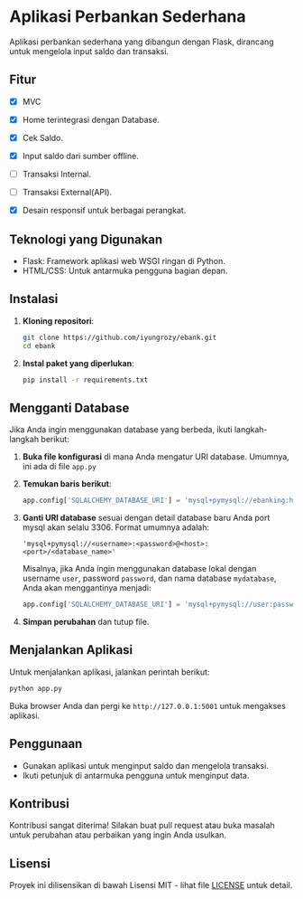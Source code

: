 # Aplikasi Perbankan Sederhana

Aplikasi perbankan sederhana yang dibangun dengan Flask, dirancang untuk mengelola input saldo dan transaksi.

## Fitur

- [x] MVC
- [x] Home terintegrasi dengan Database.
- [x] Cek Saldo.
- [x] Input saldo dari sumber offline.
- [ ] Transaksi Internal.
- [ ] Transaksi External(API).
- [x] Desain responsif untuk berbagai perangkat.


## Teknologi yang Digunakan

- Flask: Framework aplikasi web WSGI ringan di Python.
- HTML/CSS: Untuk antarmuka pengguna bagian depan.

## Instalasi

1. **Kloning repositori**:

   ```bash
   git clone https://github.com/iyungrozy/ebank.git
   cd ebank
   ```

2. **Instal paket yang diperlukan**:

   ```bash
   pip install -r requirements.txt
   ```

## Mengganti Database

Jika Anda ingin menggunakan database yang berbeda, ikuti langkah-langkah berikut:

1. **Buka file konfigurasi** di mana Anda mengatur URI database. Umumnya, ini ada di file `app.py`

2. **Temukan baris berikut**:

   ```python
   app.config['SQLALCHEMY_DATABASE_URI'] = 'mysql+pymysql://ebanking:hexagon123@panel.honjo.web.id:3306/ebanking'
   ```

3. **Ganti URI database** sesuai dengan detail database baru Anda port mysql akan selalu 3306. Format umumnya adalah:

   ```
   'mysql+pymysql://<username>:<password>@<host>:<port>/<database_name>'
   ```

   Misalnya, jika Anda ingin menggunakan database lokal dengan username `user`, password `password`, dan nama database `mydatabase`, Anda akan menggantinya menjadi:

   ```python
   app.config['SQLALCHEMY_DATABASE_URI'] = 'mysql+pymysql://user:password@localhost:3306/mydatabase'
   ```

4. **Simpan perubahan** dan tutup file.

## Menjalankan Aplikasi

Untuk menjalankan aplikasi, jalankan perintah berikut:

```bash
python app.py
```

Buka browser Anda dan pergi ke `http://127.0.0.1:5001` untuk mengakses aplikasi.

## Penggunaan

- Gunakan aplikasi untuk menginput saldo dan mengelola transaksi.
- Ikuti petunjuk di antarmuka pengguna untuk menginput data.

## Kontribusi

Kontribusi sangat diterima! Silakan buat pull request atau buka masalah untuk perubahan atau perbaikan yang ingin Anda usulkan.

## Lisensi

Proyek ini dilisensikan di bawah Lisensi MIT - lihat file [LICENSE](LICENSE) untuk detail.
```
